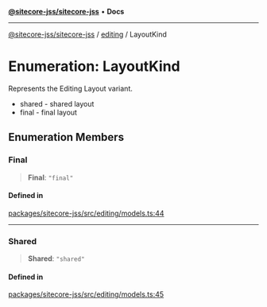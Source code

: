 [**@sitecore-jss/sitecore-jss**](../../README.md) • **Docs**

***

[@sitecore-jss/sitecore-jss](../../README.md) / [editing](../README.md) / LayoutKind

# Enumeration: LayoutKind

Represents the Editing Layout variant.
- shared - shared layout
- final - final layout

## Enumeration Members

### Final

> **Final**: `"final"`

#### Defined in

[packages/sitecore-jss/src/editing/models.ts:44](https://github.com/Sitecore/jss/blob/5454a428df58963ed2d13614972a821a22191cb6/packages/sitecore-jss/src/editing/models.ts#L44)

***

### Shared

> **Shared**: `"shared"`

#### Defined in

[packages/sitecore-jss/src/editing/models.ts:45](https://github.com/Sitecore/jss/blob/5454a428df58963ed2d13614972a821a22191cb6/packages/sitecore-jss/src/editing/models.ts#L45)
